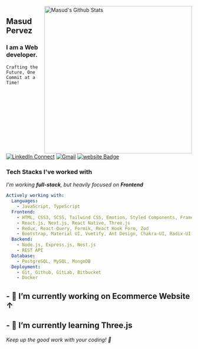 <img align="right" width="400" src="https://github-readme-stats.vercel.app/api?username=masud-pervez&&show_icons=true&theme=tokyonight&count_private=true" alt="Masud's Github Stats"/>

## Masud Pervez

### I am a Web developer.


`Crafting the Future, One Commit at a Time!`


[![LinkedIn Connect](https://img.shields.io/badge/%20-Connect-black?color=222244&labelColor=000000&logo=linkedin&logoColor=f5f7fe)](https://www.linkedin.com/in/masud-pervez-)
[![Gmail](https://img.shields.io/badge/%20-Send%20Mail-black?color=222244&labelColor=000000&logo=gmail&logoColor=f5f7fe)](mailto:masudpervez431@gmail.com?subject=From%20GitHub&&body=Hi) [![website Badge](https://img.shields.io/badge/%20-Web%20Site-black?color=222244&labelColor=000000&logo=About.me&logoColor=f5f7fe)](https://masud-pervez.vercel.app/)


### Tech Stacks I've worked with


_I'm working **full-stack**, but heavily focused on **Frontend**_

```yaml
Actively working with:
  Languages:
    - JavaScript, TypeScript
  Frontend:
    - HTML, CSS3, SCSS, Tailwind CSS, Emotion, Styled Components, Framer-Motion
    - React.js, Next.js, React Native, Three.js
    - Redux, React-Query, Formik, React Hook Form, Zod
    - Bootstrap, Material UI, Vuetify, Ant Design, Chakra-UI, Radix-UI, Storybook
  Backend:
    - Node.js, Express.js, Nest.js
    - REST API
  Database:
    - PostgreSQL, MySQL, MongoDB
  Deployment:
    - Git, Github, GitLab, Bitbucket
    - Docker
```
## - 🔭 <b>I’m currently working on</b> Ecommerce Website **↑**
## - 🌱 <b>I’m currently learning</b> Three.js


_Keep up the good work with your coding! 👋️_
